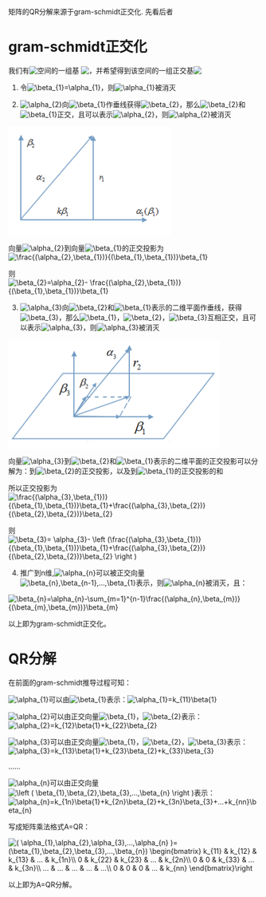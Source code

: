 矩阵的QR分解来源于gram-schmidt正交化. 先看后者

# gram-schmidt正交化
我们有<img src="https://latex.codecogs.com/gif.latex?R^{n}" style="display:inline;vertical-align:text-top;" >空间的一组基 <img src="https://latex.codecogs.com/gif.latex?\left&space;(&space;\alpha_{1},\alpha_{1},\alpha_{1},...,\alpha_{n}&space;\right&space;)" style="display:inline;vertical-align:text-top;">，并希望得到该空间的一组正交基<img src="https://latex.codecogs.com/gif.latex?\left&space;(&space;\beta_{1},\beta_{1},\beta_{1},...,\beta_{n}&space;\right&space;)" style="display:inline;vertical-align:text-top;">

1) 令<img src="https://latex.codecogs.com/gif.latex?\beta_{1}=\alpha_{1}" title="\beta_{1}=\alpha_{1}" style="display:inline;vertical-align:text-top;" style="display:inline;vertical-align:text-top;"/>，则<img src="https://latex.codecogs.com/gif.latex?\alpha_{1}" title="\alpha_{1}" style="display:inline;vertical-align:text-top;"/>被消灭

2) <img src="https://latex.codecogs.com/gif.latex?\alpha_{2}" title="\alpha_{2}" style="display:inline;vertical-align:text-top;"/>向<img src="https://latex.codecogs.com/gif.latex?\beta_{1}" title="\beta_{1}" style="display:inline;vertical-align:text-top;"/>作垂线获得<img src="https://latex.codecogs.com/gif.latex?\beta_{2}" title="\beta_{2}" style="display:inline;vertical-align:text-top;"/>，那么<img src="https://latex.codecogs.com/gif.latex?\beta_{2}" title="\beta_{2}" style="display:inline;vertical-align:text-top;"/>和<img src="https://latex.codecogs.com/gif.latex?\beta_{1}" title="\beta_{1}" style="display:inline;vertical-align:text-top;"/>正交，且可以表示<img src="https://latex.codecogs.com/gif.latex?\alpha_{2}" title="\alpha_{2}" style="display:inline;vertical-align:text-top;"/>，则<img src="https://latex.codecogs.com/gif.latex?\alpha_{2}" title="\alpha_{2}" style="display:inline;vertical-align:text-top;"/>被消灭

<img src="https://github.com/DorianZi/algorithm_explained/blob/master/res/QR_pic1.png?raw=true" style="display:inline;vertical-align:text-top;"/>

向量<img src="https://latex.codecogs.com/gif.latex?\alpha_{2}" title="\alpha_{2}" style="display:inline;vertical-align:text-top;"/>到向量<img src="https://latex.codecogs.com/gif.latex?\beta_{1}" title="\beta_{1}" style="display:inline;vertical-align:text-top;"/>的正交投影为<img src="https://latex.codecogs.com/gif.latex?\frac{(\alpha_{2},\beta_{1})}{(\beta_{1},\beta_{1})}\beta_{1}" title="\frac{(\alpha_{2},\beta_{1})}{(\beta_{1},\beta_{1})}\beta_{1}" style="display:inline;vertical-align:text-top;"/>

则<img src="https://latex.codecogs.com/gif.latex?\beta_{2}=\alpha_{2}-&space;\frac{(\alpha_{2},\beta_{1})}{(\beta_{1},\beta_{1})}\beta_{1}" title="\beta_{2}=\alpha_{2}- \frac{(\alpha_{2},\beta_{1})}{(\beta_{1},\beta_{1})}\beta_{1}" style="display:inline;vertical-align:text-top;"/>

3) <img src="https://latex.codecogs.com/gif.latex?\alpha_{3}" title="\alpha_{3}" style="display:inline;vertical-align:text-top;"/>向<img src="https://latex.codecogs.com/gif.latex?\beta_{2}" title="\beta_{2}" style="display:inline;vertical-align:text-top;"/>和<img src="https://latex.codecogs.com/gif.latex?\beta_{1}" title="\beta_{1}" style="display:inline;vertical-align:text-top;"/>表示的二维平面作垂线，获得<img src="https://latex.codecogs.com/gif.latex?\beta_{3}" title="\beta_{3}" style="display:inline;vertical-align:text-top;"/>，那么<img src="https://latex.codecogs.com/gif.latex?\beta_{1}" title="\beta_{1}" style="display:inline;vertical-align:text-top;"/>，<img src="https://latex.codecogs.com/gif.latex?\beta_{2}" title="\beta_{2}" style="display:inline;vertical-align:text-top;"/>，<img src="https://latex.codecogs.com/gif.latex?\beta_{3}" title="\beta_{3}" style="display:inline;vertical-align:text-top;"/>互相正交，且可以表示<img src="https://latex.codecogs.com/gif.latex?\alpha_{3}" title="\alpha_{3}" style="display:inline;vertical-align:text-top;"/>，则<img src="https://latex.codecogs.com/gif.latex?\alpha_{3}" title="\alpha_{3}" style="display:inline;vertical-align:text-top;"/>被消灭

<img src="https://github.com/DorianZi/algorithm_explained/blob/master/res/QR_pic2.png?raw=true" style="display:inline;vertical-align:text-top;"/>

向量<img src="https://latex.codecogs.com/gif.latex?\alpha_{3}" title="\alpha_{3}" style="display:inline;vertical-align:text-top;"/>到<img src="https://latex.codecogs.com/gif.latex?\beta_{2}" title="\beta_{2}"  style="display:inline;vertical-align:text-top;"/>和<img src="https://latex.codecogs.com/gif.latex?\beta_{1}" title="\beta_{1}"  style="display:inline;vertical-align:text-top;"/>表示的二维平面的正交投影可以分解为：到<img src="https://latex.codecogs.com/gif.latex?\beta_{2}" title="\beta_{2}"  style="display:inline;vertical-align:text-top;"/>的正交投影，以及到<img src="https://latex.codecogs.com/gif.latex?\beta_{1}" title="\beta_{1}"  style="display:inline;vertical-align:text-top;"/>的正交投影的和

所以正交投影为<img src="https://latex.codecogs.com/gif.latex?\frac{(\alpha_{3},\beta_{1})}{(\beta_{1},\beta_{1})}\beta_{1}&plus;\frac{(\alpha_{3},\beta_{2})}{(\beta_{2},\beta_{2})}\beta_{2}" title="\frac{(\alpha_{3},\beta_{1})}{(\beta_{1},\beta_{1})}\beta_{1}+\frac{(\alpha_{3},\beta_{2})}{(\beta_{2},\beta_{2})}\beta_{2}"  style="display:inline;vertical-align:text-top;"/>

则<img src="https://latex.codecogs.com/gif.latex?\beta_{3}=&space;\alpha_{3}-&space;\left&space;(\frac{(\alpha_{3},\beta_{1})}{(\beta_{1},\beta_{1})}\beta_{1}&plus;\frac{(\alpha_{3},\beta_{2})}{(\beta_{2},\beta_{2})}\beta_{2}&space;\right&space;)" title="\beta_{3}= \alpha_{3}- \left (\frac{(\alpha_{3},\beta_{1})}{(\beta_{1},\beta_{1})}\beta_{1}+\frac{(\alpha_{3},\beta_{2})}{(\beta_{2},\beta_{2})}\beta_{2} \right )"  style="display:inline;vertical-align:text-top;"/>

4) 推广到n维,<img src="https://latex.codecogs.com/gif.latex?\alpha_{n}" title="\alpha_{n}"  style="display:inline;vertical-align:text-top;"/>可以被正交向量<img src="https://latex.codecogs.com/gif.latex?\beta_{n},\beta_{n-1},...,\beta_{1}" title="\beta_{n},\beta_{n-1},...,\beta_{1}"  style="display:inline;vertical-align:text-top;"/>表示，则<img src="https://latex.codecogs.com/gif.latex?\alpha_{n}" title="\alpha_{n}"  style="display:inline;vertical-align:text-top;"/>被消灭，且：

<img src="https://latex.codecogs.com/gif.latex?\beta_{n}=\alpha_{n}-\sum_{m=1}^{n-1}\frac{(\alpha_{n},\beta_{m})}{(\beta_{m},\beta_{m})}\beta_{m}" title="\beta_{n}=\alpha_{n}-\sum_{m=1}^{n-1}\frac{(\alpha_{n},\beta_{m})}{(\beta_{m},\beta_{m})}\beta_{m}"  style="display:inline;vertical-align:text-top;"/>

以上即为gram-schmidt正交化。

# QR分解
在前面的gram-schmidt推导过程可知：

<img src="https://latex.codecogs.com/gif.latex?\alpha_{1}" title="\alpha_{1}"  style="display:inline;vertical-align:text-top;"/>可以由<img src="https://latex.codecogs.com/gif.latex?\beta_{1}" title="\beta_{1}" style="display:inline;vertical-align:text-top;"/>表示：<img src="https://latex.codecogs.com/gif.latex?\alpha_{1}=k_{11}\beta{1}" title="\alpha_{1}=k_{11}\beta{1}"  style="display:inline;vertical-align:text-top;"/>

<img src="https://latex.codecogs.com/gif.latex?\alpha_{2}" title="\alpha_{2}"  style="display:inline;vertical-align:text-top;"/>可以由正交向量<img src="https://latex.codecogs.com/gif.latex?\beta_{1}" title="\beta_{1}"  style="display:inline;vertical-align:text-top;"/>，<img src="https://latex.codecogs.com/gif.latex?\beta_{2}" title="\beta_{2}"  style="display:inline;vertical-align:text-top;"/>表示：<img src="https://latex.codecogs.com/gif.latex?\alpha_{2}=k_{12}\beta{1}&plus;k_{22}\beta_{2}" title="\alpha_{2}=k_{12}\beta{1}+k_{22}\beta_{2}"  style="display:inline;vertical-align:text-top;"/>

<img src="https://latex.codecogs.com/gif.latex?\alpha_{3}" title="\alpha_{3}"  style="display:inline;vertical-align:text-top;"/>可以由正交向量<img src="https://latex.codecogs.com/gif.latex?\beta_{1}" title="\beta_{1}"  style="display:inline;vertical-align:text-top;"/>，<img src="https://latex.codecogs.com/gif.latex?\beta_{2}" title="\beta_{2}"  style="display:inline;vertical-align:text-top;"/>，<img src="https://latex.codecogs.com/gif.latex?\beta_{3}" title="\beta_{3}"  style="display:inline;vertical-align:text-top;"/>表示：<img src="https://latex.codecogs.com/gif.latex?\alpha_{3}=k_{13}\beta{1}&plus;k_{23}\beta_{2}&plus;k_{33}\beta_{3}" title="\alpha_{3}=k_{13}\beta{1}+k_{23}\beta_{2}+k_{33}\beta_{3}"  style="display:inline;vertical-align:text-top;"/>

......

<img src="https://latex.codecogs.com/gif.latex?\alpha_{n}" title="\alpha_{n}"  style="display:inline;vertical-align:text-top;"/>可以由正交向量<img src="https://latex.codecogs.com/gif.latex?\left&space;(&space;\beta_{1},\beta_{2},\beta_{3},...,\beta_{n}&space;\right&space;)" title="\left ( \beta_{1},\beta_{2},\beta_{3},...,\beta_{n} \right )"  style="display:inline;vertical-align:text-top;"/>表示：<img src="https://latex.codecogs.com/gif.latex?\alpha_{n}=k_{1n}\beta{1}&plus;k_{2n}\beta_{2}&plus;k_{3n}\beta_{3}&plus;...&plus;k_{nn}\beta_{n}" title="\alpha_{n}=k_{1n}\beta{1}+k_{2n}\beta_{2}+k_{3n}\beta_{3}+...+k_{nn}\beta_{n}"  style="display:inline;vertical-align:text-top;"/>

写成矩阵乘法格式A=QR：

<img src="https://latex.codecogs.com/gif.latex?(&space;\alpha_{1},\alpha_{2},\alpha_{3},...,\alpha_{n}&space;)=&space;(\beta_{1},\beta_{2},\beta_{3},...,\beta_{n})&space;\begin{bmatrix}&space;k_{11}&space;&&space;k_{12}&space;&&space;k_{13}&space;&&space;...&space;&&space;k_{1n}\\&space;0&space;&&space;k_{22}&space;&&space;k_{23}&space;&&space;...&space;&&space;k_{2n}\\&space;0&space;&&space;0&space;&&space;k_{33}&space;&&space;...&space;&&space;k_{3n}\\&space;...&space;&&space;...&space;&&space;...&space;&&space;...&space;&&space;...\\&space;0&space;&&space;0&space;&&space;0&space;&&space;...&space;&&space;k_{nn}&space;\end{bmatrix}\right" title="( \alpha_{1},\alpha_{2},\alpha_{3},...,\alpha_{n} )= (\beta_{1},\beta_{2},\beta_{3},...,\beta_{n}) \begin{bmatrix} k_{11} & k_{12} & k_{13} & ... & k_{1n}\\ 0 & k_{22} & k_{23} & ... & k_{2n}\\ 0 & 0 & k_{33} & ... & k_{3n}\\ ... & ... & ... & ... & ...\\ 0 & 0 & 0 & ... & k_{nn} \end{bmatrix}\right"  style="display:inline;vertical-align:text-top;"/>

以上即为A=QR分解。

